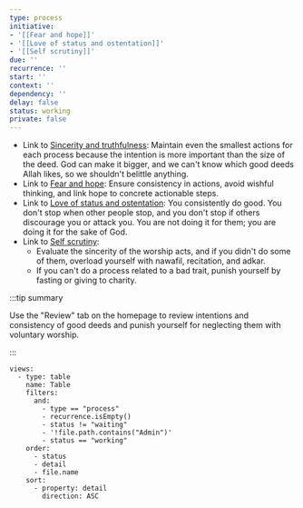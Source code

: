 ```yaml
---
type: process
initiative:
- '[[Fear and hope]]'
- '[[Love of status and ostentation]]'
- '[[Self scrutiny]]'
due: ''
recurrence: ''
start: ''
context: ''
dependency: ''
delay: false
status: working
private: false
---
```


* Link to [Sincerity and truthfulness](docs/sidebar1/Initiatives/good%20traits/Sincerity%20and%20truthfulness.md): Maintain even the smallest actions for each process because the intention is more important than the size of the deed. God can make it bigger, and we can't know which good deeds Allah likes, so we shouldn't belittle anything.
* Link to [Fear and hope](docs/sidebar1/Initiatives/good%20traits/Fear%20and%20hope.md): Ensure consistency in actions, avoid wishful thinking, and link hope to concrete actionable steps.
* Link to [Love of status and ostentation](docs/sidebar1/Initiatives/bad%20traits/Love%20of%20status%20and%20ostentation.md): You consistently do good. You don't stop when other people stop, and you don't stop if others discourage you or attack you. You are not doing it for them; you are doing it for the sake of God.
* Link to [Self scrutiny](docs/sidebar1/Initiatives/good%20traits/Self%20scrutiny.md):
	* Evaluate the sincerity of the worship acts, and if you didn't do some of them, overload yourself with nawafil, recitation, and adkar.
	* If you can't do a process related to a bad trait, punish yourself by fasting or giving to charity.

:::tip summary

Use the "Review" tab on the homepage to review intentions and consistency of good deeds and punish yourself for neglecting them with voluntary worship.

:::

```base
views:
  - type: table
    name: Table
    filters:
      and:
        - type == "process"
        - recurrence.isEmpty()
        - status != "waiting"
        - '!file.path.contains("Admin")'
        - status == "working"
    order:
      - status
      - detail
      - file.name
    sort:
      - property: detail
        direction: ASC

```
